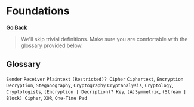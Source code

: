 # Foundations

[**Go Back**](../00-index.md)

> We'll skip trivial definitions. Make sure you are comfortable with the glossary provided below.

## Glossary

`Sender` `Receiver` `Plaintext` `(Restricted)? Cipher` `Ciphertext`, `Encryption` `Decryption`, `Steganography`, `Cryptography` `Cryptanalysis`, `Cryptology`, `Cryptologists`, `(Encryption | Decription)? Key`, `(A)Symmetric`, `(Stream | Block) Cipher`, `XOR`, `One-Time Pad`

<!-- ## Key Concepts

* **Confidentiality**
* **Authenticity**
* **Integrity**
* **Confidentiality**
* **Availibility**
* **Accountability**

## Cryptanalytic Attacks

1. **Ciphertext-only** \
Given just ciphertexts for the same key, recover (future or given) plaintexts or infer key.

2. **Known-plaintext** \
Given ciphertexts for the same key and their plaintexts, deduce key or way to infer future plaintexts.

3. **Chosen-plaintext attack** \
Same as known-plaintext but the cryptanalyst gets to choose the plaintexts.

4. **Adaptive-chosen-plaintext attack** \
Same as chosen-plaintext but the plaintexts are dependent on ciphertexts.

5. **Chosen-ciphertext attack** \
The cryptanalyst has access to decryption, so for choosen ciphertexts and their relative plaintext, deduces key.

6. **Choosen-key attack**

7. **Rubber-hose cryptanalysis** \
Socially infer key via means of bribery, blackmail, torture, etc. This is often the best way to break an algorithm.

## (Un)conditionally Secure

Only a **one-time pad** is **unconditionally secure**. That is, no matter how much ciphertext is given, there is not enough information to recover the plaintext.

All other cryptosystems are open to **brute-force** attacks. So, **computationally secure** ones are preferred which is open to interpretation. -->
